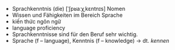 - Sprachkenntnis (die)	[ˈʃpʁaːχˌkɛntnɪs]	Nomen	
- Wissen und Fähigkeiten im Bereich Sprache
- kiến thức ngôn ngữ
- language proficiency
- Sprachkenntnisse sind für den Beruf sehr wichtig.
- Sprache (f – language), Kenntnis (f – knowledge)	→ dt. *kennen*